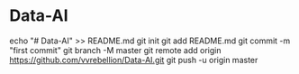 # Data-AI
echo "# Data-AI" >> README.md
git init
git add README.md
git commit -m "first commit"
git branch -M master
git remote add origin https://github.com/vvrebellion/Data-AI.git
git push -u origin master
                
